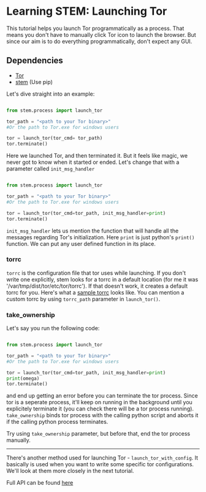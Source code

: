 # Learning STEM: Launching Tor

This tutorial helps you launch Tor programmatically as a process. That means you don't have to manually click Tor icon to launch the browser. But since our aim is to do everything programmatically, don't expect any GUI. 

## Dependencies
* [Tor](https://www.torproject.org/download/)
* [stem](https://stem.torproject.org/download.html) (Use pip)


Let's dive straight into an example:
```python

from stem.process import launch_tor

tor_path = "<path to your Tor binary>"
#Or the path to Tor.exe for windows users

tor = launch_tor(tor_cmd= tor_path)
tor.terminate()

``` 

Here we launched Tor, and then terminated it. But it feels like magic, we never got to know when it started or ended. Let's change that with a parameter called `init_msg_handler`

```python

from stem.process import launch_tor

tor_path = "<path to your Tor binary>"
#Or the path to Tor.exe for windows users

tor = launch_tor(tor_cmd=tor_path, init_msg_handler=print)
tor.terminate()

``` 

`init_msg_handler` lets us mention the function that will handle all the messages regarding Tor's initialization. Here `print` is just python's `print()` function. We can put any user defined function in its place.

### torrc

`torrc` is the configuration file that tor uses while launching. If you don't write one explicitly, stem looks for a torrc in a default location (for me it was '/var/tmp/dist/tor/etc/tor/torrc'). If that doesn't work, it creates a default torrc for you. Here's what a [sample torrc](https://gitweb.torproject.org/tor.git/tree/src/config/torrc.sample.in) looks like. You can mention a custom torrc by using `torrc_path` parameter in `launch_tor()`.

### take_ownership

Let's say you run the following code:

```python

from stem.process import launch_tor

tor_path = "<path to your Tor binary>"
#Or the path to Tor.exe for windows users

tor = launch_tor(tor_cmd=tor_path, init_msg_handler=print)
print(omega)
tor.terminate()

``` 
and end up getting an error before you can terminate the tor process. Since tor is a seperate process, it'll keep on running in the background until you explicitely terminate it (you can check there will be a tor process running). `take_ownership` binds tor process with the calling python script and aborts it if the calling python process terminates.

Try using `take_ownership` parameter, but before that, end the tor process manually.

<hr>

There's another method used for launching Tor - `launch_tor_with_config`. It basically is used when you want to write some specific tor configurations. We'll look at them more closely in the next tutorial.

Full API can be found [here](https://stem.torproject.org/api/process.html)






